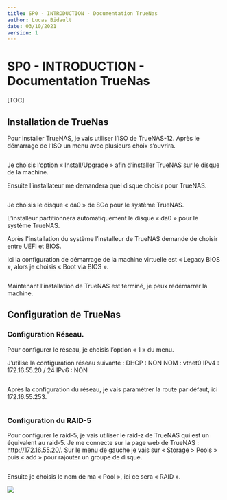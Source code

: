 ```yaml
---
title: SP0 - INTRODUCTION - Documentation TrueNas
author: Lucas Bidault
date: 03/10/2021
version: 1
---
```


# SP0 - INTRODUCTION - Documentation TrueNas



[TOC]



## Installation de TrueNas

Pour installer TrueNAS, je vais utiliser l’ISO de TrueNAS-12. Après le démarrage de l’ISO un menu avec plusieurs choix s’ouvrira.

<img src="file:///home/yutetsudo/.config/marktext/images/2022-03-16-14-31-31-image.png" title="" alt="" data-align="center">

Je choisis l’option « Install/Upgrade » afin d’installer TrueNAS sur le disque de la machine.

Ensuite l’installateur me demandera quel disque choisir pour TrueNAS.

<img src="file:///home/yutetsudo/.config/marktext/images/2022-03-16-14-32-17-image.png" title="" alt="" data-align="center">

Je choisis le disque « da0 » de 8Go pour le système TrueNAS.

L’installeur partitionnera automatiquement le disque « da0 » pour le système TrueNAS.

Après l'installation du système l’installeur de TrueNAS demande de choisir entre UEFI et BIOS. 

Ici la configuration de démarrage de la machine virtuelle est « Legacy BIOS », alors je choisis « Boot via BIOS ».

<img title="" src="file:///home/yutetsudo/.config/marktext/images/2022-03-16-14-34-15-image.png" alt="" data-align="center">

Maintenant l’installation de TrueNAS est terminé, je peux redémarrer la machine.

## Configuration de TrueNas

### Configuration Réseau.

Pour configurer le réseau, je choisis l’option « 1 » du menu.

J’utilise la configuration réseau suivante :
DHCP : NON
NOM  : vtnet0
IPv4 : 172.16.55.20 / 24
IPv6 : NON

<img src="file:///home/yutetsudo/.config/marktext/images/2022-03-16-14-37-15-image.png" title="" alt="" data-align="center">

Après la configuration du réseau, je vais paramétrer la route par défaut, ici 172.16.55.253.

<img src="file:///home/yutetsudo/.config/marktext/images/2022-03-16-14-37-42-image.png" title="" alt="" data-align="center">

### Configuration du RAID-5

Pour configurer le raid-5, je vais utiliser le raid-z de TrueNAS qui est un équivalent au raid-5.
Je me connecte sur la page web de TrueNAS : http://172.16.55.20/.
Sur le menu de gauche je vais sur « Storage > Pools » puis « add » pour rajouter un groupe de disque.

<img title="" src="file:///home/yutetsudo/.config/marktext/images/2022-03-16-14-42-55-image.png" alt="" data-align="center">

Ensuite je choisis le nom de ma « Pool », ici ce sera « RAID ».



![](/home/yutetsudo/.config/marktext/images/2022-03-16-14-41-57-image.png)

